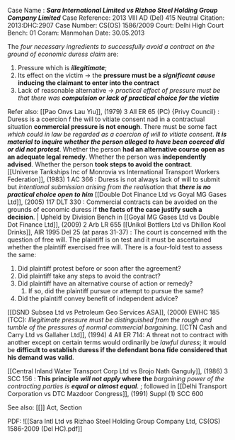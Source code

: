 Case Name : ***Sara International Limited vs Rizhao Steel Holding Group Company Limited***
Case Reference: 2013 VIII AD (Del) 415
Neutral Citation: 2013:DHC:2907
Case Number:  CS(OS) 1586/2009
Court: Delhi High Court
Bench: 01
Coram: Manmohan
Date: 30.05.2013

The *four necessary ingredients to successfully avoid a contract on the ground of economic duress claim* are:
1. Pressure which is ***illegitimate***;
2. Its effect on the victim → the **pressure must be a *significant cause* inducing the claimant to enter into the contract**
3. Lack of reasonable alternative → *practical effect of pressure must be that there was **compulsion or lack of practical choice for the victim*** 

Refer also:
[[Pao Onvs Lau Yiu]], (1979) 3 All ER 65 (PC) {Privy Council} : Duress is a coercion f the will to vitiate consent nad in a contractual situation **commercial pressure is not enough**. There must be some fact *which could in law be regarded as a coercion of will to vitiate consent*. ***It is material to inquire whether the person alleged to have been coerced did or did not protest***. Whether the person **had an alternative course open as an adequate legal remedy**. Whether the person was **independently advised**. Whether the person **took steps to avoid the contract**.  
[[Universe Tankships Inc of Monrovia vs International Transport Workers Federation]], (1983) 1 AC 366 : Duress is not always lack of will to submit but *intentional submission arising from the realisation* that ***there is no practical choice open to him***
[[Double Dot Finance Ltd vs Goyal MG Gases Ltd]], (2005) 117 DLT 330 : Commercial contracts can be avoided on the grounds of economic duress if **the facts of the case justify such a decision**. | Upheld by Division Bench in [[Goyal MG Gases Ltd vs Double Dot Finance Ltd]], (2009) 2 Arb LR 655
[[Unikol Bottlers Ltd vs Dhillon Kool Drinks]], AIR 1995 Del 25 (at paras 31-37) : The court is concerned with the question of free will. The plaintiff is on test and it must be ascertained whether the plaintiff exercised free will. There is a four-fold test to assess the same:
1. Did plaintiff protest before or soon after the agreement?
2. Did plaintiff take any steps to avoid the contract?
3. Did plaintiff have an alternative course of action or remedy?
	1. If so, did the plaintiff pursue or attempt to pursue the same?
4. Did the plaintiff convey benefit of independent advice? 

[[DSND Subsea Ltd vs Petroleum Geo Services ASA]], (2000) EWHC 185 (TCC): *Illegitimate pressure must be distinguished from the rough and tumble of the pressures of normal commercial bargaining*.
[[CTN Cash and Carry Ltd vs Gallaher Ltd]], (1994) 4 All ER 714: A threat not to contract with another except on certain terms would ordinarily be *lawful duress*; it would be **difficult to establish duress if the defendant bona fide considered that his demand was valid**.

[[Central Inland Water Transport Corp Ltd vs Brojo Nath Ganguly]], (1986) 3 SCC 156 : **This principle *will not apply* where the** *bargaining power of the contracting parties is **equal or almost equal***.  ; followed in [[Delhi Transport Corporation vs DTC Mazdoor Congress]], (1991) Suppl (1) SCC 600

See also:
[[]] 
Act, Section

PDF:
![[Sara Intl Ltd vs Rizhao Steel Holding Group Company Ltd, CS(OS) 1586-2009 (Del HC).pdf]]